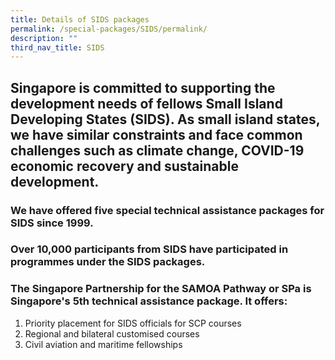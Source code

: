```yaml
---
title: Details of SIDS packages
permalink: /special-packages/SIDS/permalink/
description: ""
third_nav_title: SIDS
---
```

## Singapore is committed to supporting the development needs of fellows Small Island Developing States (SIDS). As small island states, we have similar constraints and face common challenges such as climate change, COVID-19 economic recovery and sustainable development.

### We have offered five special technical assistance packages for SIDS since 1999.
### 
### Over 10,000 participants from SIDS have participated in programmes under the SIDS packages.
### 
### The Singapore Partnership for the SAMOA Pathway or SPa is Singapore's 5th technical assistance package. It offers:

1. Priority placement for SIDS officials for SCP courses
2. Regional and bilateral customised courses
3. Civil aviation and maritime fellowships